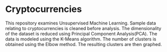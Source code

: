 # Cryptocurrencies
This repository examines Unsupervised Machine Learning.  Sample data relating to cryptocurrencies is cleaned before analysis.   The dimensionality of the dataset is reduced using Principal Component Analysis(PCA).  The data is modeled using the K-Means algorithm.  The number of clusters is obtained using the Elbow method.  The resulting clusters are then graphed.

